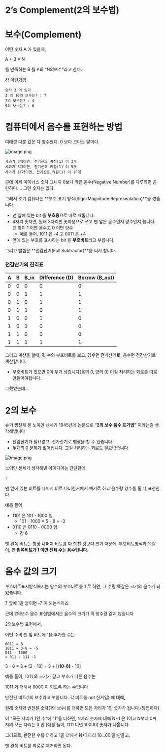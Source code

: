# 2’s Complement(2의 보수법)

# 보수(Complement)

어떤 숫자 A 가 있을때,

A + B = N

를 만족하는 B 를 A의 “N의보수”라고 한다.

걍 이런거임

```
숫자 3 이 있다
3 의 10의 보수는? : 7
7의 보수는? : 4
9의 보수는? : 6
```

# 컴퓨터에서 음수를 표현하는 방법

여태껏 다룬 값은 다 양수였다. 0 보다 크다는 말이다.

![image.png](/images/1_2’s_Complement(2의_보수법)/2’s_Complement(2의_보수법)%201bc80ae0869c8153a420c4e352ddd215/image.png)

```
사과가 3개이면, 전기신호 켜짐(1) 이 3개
사과가 5개이면, 전기신호 켜짐(1) 이 5개
사과가 1F개이면, 전기신호 켜짐(1) 이 1F개
```

근데 이제 마이너스 숫자 그니까 0보다 작은 음수(Negative Number)를 다루려면 곤란하다…. 그런 숫자는 없다.

그래서 초기 컴퓨터는 **부호 표기 방식(Sign-Magnitude Representation)**을 썼습니다.

- 맨 앞에 있는 bit 를 **부호용**으로 따로 빼둡니다.
- 4자리 숫자면, 원래 3자리만 숫자용으로 쓰고 맨 앞은 음수인지 양수인지 씁니다. 맨 앞이 1 이면 음수고 0 이면 양수
    - 예를 들어, 1011 은 -4 고 0011 은 +4
- 앞에 있는 부호를 표시하는 bit 을 **부호비트**라고 부릅니다.

그리고 뺄셈은 **전감산기(Full Subtractor)**를 써서 합니다.

### 전감산기의 진리표

| A | B | B_in | Difference (D) | Borrow (B_out) |
| --- | --- | --- | --- | --- |
| 0 | 0 | 0 | 0 | 0 |
| 0 | 0 | 1 | 1 | 1 |
| 0 | 1 | 0 | 1 | 1 |
| 0 | 1 | 1 | 0 | 1 |
| 1 | 0 | 0 | 1 | 0 |
| 1 | 0 | 1 | 0 | 0 |
| 1 | 1 | 0 | 0 | 0 |
| 1 | 1 | 1 | 1 | 1 |

그리고 계산을 할때, 뒷 수의 부호비트를 보고, 양수면 전가산기로, 음수면 전감산기로 계산합니다.

- 부호비트가 있으면 0이 두개 생깁니다(음의 0, 양의 0) 이걸 처리하는 회로를 따로 만들어야됩니다.

그랬었는데…

# 2의 보수

슈퍼 짱천재 폰 노이만 센세가 1945년에 논문으로 “**2의 보수 음수 표기법”** 이라는걸 생각해냅니다

- 전감산기가 필요없고, 전가산기로 뺄셈을 할 수 있습니다.
- 두개의 0 문제가 없어집니다. 그걸 처리하는 회로도 필요없습니다

![image.png](/images/1_2’s_Complement(2의_보수법)/2’s_Complement(2의_보수법)%201bc80ae0869c8153a420c4e352ddd215/image%201.png)

노이만 센세가 생각해낸 아이디어는 간단한데,


💡

맨 앞에 있는 비트를 나머지 비트 다더한거에서 빼기로 하고 음수랑 양수를 둘 다 표현한다



예를 들어,

- 1101 은 101 - 1000 임.
    - 101 - 1000 = 5 - 8 = -3
- 0110 은 0110 - 0000 임.
    - 걍 6

맨 왼쪽 비트는 항상 나머지 비트를 다 합친 것보다 크기 때문에, 부호비트방식과 똑같이, **맨 왼쪽비트가 1 이면 전체 수는 음수입니다.**

# 음수 값의 크기

부호비트표시방식에서는 양수의 부호비트를 1 로 하면, 그 수랑 똑같은 크기의 음수가 되었습니다.

7 앞에 1을 붙이면 -7 이 되는식이죠

근데 2의보수 음수 표현법에서는 음수의 크기가 딱 양수랑 같지 않습니다

2의보수법 표현에서,

어떤 수의 맨 앞 비트에 1을 추가한 수는

```
0011 = 3
1011 = 3-8 = -5
011 - 1000
= 011 - 111 -1
```

3 - 8 = 3 **+** (2 - 10) = 3 + [(**10-8)** - 10]

예를 들어, 1011 와 크기가 같고 부호가 다른 음수는

1011 과 더해서 0000 이 되도록 하는 수입니다

반전된 비트(1의 보수라고 부릅니다. 각 비트를 not 한거임) 에 대해,

원래 숫자와 반전된 숫자(1의 보수)를 더하면 모든 자리가 1인 숫자가 됩니다.(당연하다)

이 “모든 자리가 1인 수”에 “1”을 더하면, N자리 숫자에 대해 N+1 은 1이고 N부터 0까지의 모든 자리는 0 인 (예를 들어, 1111 이면 10000) 숫자가 나옵니다

그러므로, 반전한 수를 더하고 1을 더해서 N+1 짜리 10…00 을 만들고,

맨 왼쪽 비트를 회로로 제거하면 된다.
